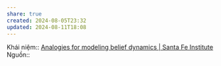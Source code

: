 ```yaml
---
share: true
created: 2024-08-05T23:32
updated: 2024-08-11T18:08
---
```

Khái niệm:: 
[Analogies for modeling belief dynamics | Santa Fe Institute](https://santafe.edu/news-center/news/analogies-for-modeling-belief-dynamics)
Nguồn:: 
